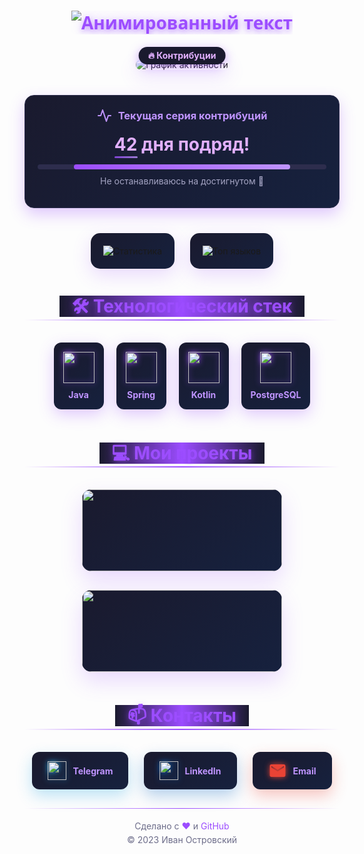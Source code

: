 <div align="center">
  
<!-- Анимированный заголовок с 3D эффектом -->
<h1 align="center" style="font-family: 'Segoe UI', sans-serif; color: #9c4dff; text-shadow: 0 4px 8px rgba(156, 77, 255, 0.5), 0 0 20px rgba(156, 77, 255, 0.3);">
  <img src="https://readme-typing-svg.demolab.com?font=Fira+Code&weight=700&size=32&duration=3000&pause=500&color=9C4DFF&center=true&vCenter=true&width=550&lines=Привет,+я+Иван+Островский!;Java%2FKotlin+Developer;Backend+Engineer;Open+Source+Enthusiast" alt="Анимированный текст" />
</h1>

<!-- Змейка контрибуций - главный акцент -->
<div style="margin: 40px 0; position: relative;">
  <div style="position: absolute; top: -20px; left: 50%; transform: translateX(-50%); background: #1a1a2e; padding: 5px 15px; border-radius: 20px; box-shadow: 0 4px 15px rgba(156, 77, 255, 0.5);">
    <span style="color: #e2b0ff; font-weight: bold; font-size: 14px;">🔥 Контрибуции</span>
  </div>
  <img src="https://github-readme-activity-graph.vercel.app/graph?username=OstrovskyIv&theme=dracula&bg_color=0d1117&color=9c4dff&line=9c4dff&point=bf94ff&area=true&hide_border=true&custom_title=Моя+активность" alt="График активности" style="border-radius: 15px; box-shadow: 0 10px 30px rgba(156, 77, 255, 0.2);"/>
</div>

<!-- Блок с текущим стриком контрибуций -->
<div style="background: linear-gradient(135deg, #1a1a2e 0%, #16213e 100%); padding: 20px; border-radius: 15px; box-shadow: 0 10px 25px rgba(156, 77, 255, 0.3); margin: 30px auto; max-width: 500px; border: 1px solid #2d2d4d;">
  <h3 style="color: #bf94ff; margin-top: 0; display: flex; align-items: center; justify-content: center; gap: 10px;">
    <svg xmlns="http://www.w3.org/2000/svg" width="24" height="24" viewBox="0 0 24 24" fill="none" stroke="#bf94ff" stroke-width="2" stroke-linecap="round" stroke-linejoin="round">
      <polyline points="22 12 18 12 15 21 9 3 6 12 2 12"></polyline>
    </svg>
    Текущая серия контрибуций
  </h3>
  <div style="font-size: 28px; font-weight: bold; color: #e2b0ff; text-align: center; margin: 15px 0;">
    <span id="streak-days">42</span> дня подряд!
  </div>
  <div style="height: 8px; background: #2d2d4d; border-radius: 4px; overflow: hidden;">
    <div style="height: 100%; width: 75%; background: linear-gradient(90deg, #9c4dff, #bf94ff); border-radius: 4px;"></div>
  </div>
  <p style="color: #a3a3c2; text-align: center; font-size: 14px; margin-top: 10px;">Не останавливаюсь на достигнутом 🚀</p>
</div>

<!-- Статистика в темном стиле с 3D эффектом -->
<div style="display: flex; flex-wrap: wrap; justify-content: center; gap: 25px; margin: 40px 0;">

  <!-- Карточка статистики с 3D эффектом -->
  <div style="background: linear-gradient(145deg, #1a1a2e, #16213e); border-radius: 15px; padding: 20px; box-shadow: 0 10px 30px rgba(156, 77, 255, 0.2); transform-style: preserve-3d; transition: all 0.5s cubic-bezier(0.175, 0.885, 0.32, 1.275);" onmouseover="this.style.transform='perspective(1000px) rotateY(10deg) scale(1.05)'" onmouseout="this.style.transform='perspective(1000px) rotateY(0deg) scale(1)'">
    <img src="https://github-readme-stats.vercel.app/api?username=OstrovskyIv&show_icons=true&theme=dracula&include_all_commits=true&count_private=true&bg_color=0d1117&title_color=9c4dff&text_color=bf94ff&icon_color=bf94ff&border_radius=10&custom_title=Моя+статистика" alt="Статистика" />
  </div>

  <!-- Карточка языков с 3D эффектом -->
  <div style="background: linear-gradient(145deg, #1a1a2e, #16213e); border-radius: 15px; padding: 20px; box-shadow: 0 10px 30px rgba(156, 77, 255, 0.2); transform-style: preserve-3d; transition: all 0.5s cubic-bezier(0.175, 0.885, 0.32, 1.275);" onmouseover="this.style.transform='perspective(1000px) rotateY(-10deg) scale(1.05)'" onmouseout="this.style.transform='perspective(1000px) rotateY(0deg) scale(1)'">
    <img src="https://github-readme-stats.vercel.app/api/top-langs/?username=OstrovskyIv&layout=compact&theme=dracula&bg_color=0d1117&title_color=9c4dff&text_color=bf94ff&hide=html,css,scss&langs_count=6&border_radius=10&custom_title=Используемые+языки" alt="Топ языков" />
  </div>
</div>

<!-- Стек технологий с 3D иконками -->
<h2 style="color: #9c4dff; text-shadow: 0 2px 8px rgba(156, 77, 255, 0.5); margin: 40px 0 20px; font-size: 28px; position: relative;">
  <span style="background: linear-gradient(90deg, #1a1a2e, #9c4dff, #1a1a2e); padding: 0 20px; position: relative; z-index: 1;">🛠️ Технологический стек</span>
  <span style="position: absolute; bottom: 5px; left: 0; right: 0; height: 2px; background: linear-gradient(90deg, transparent, #9c4dff, transparent); z-index: 0;"></span>
</h2>

<div style="display: flex; flex-wrap: wrap; justify-content: center; gap: 20px; margin: 30px 0;">
  <!-- Java с 3D эффектом -->
  <div style="background: linear-gradient(145deg, #1a1a2e, #16213e); border-radius: 12px; padding: 15px; box-shadow: 0 8px 25px rgba(156, 77, 255, 0.3); transition: all 0.4s ease; transform-style: preserve-3d;" onmouseover="this.style.transform='perspective(1000px) rotateX(15deg) translateY(-10px)'" onmouseout="this.style.transform='perspective(1000px) rotateX(0deg) translateY(0)'">
    <img src="https://cdn.jsdelivr.net/gh/devicons/devicon/icons/java/java-original.svg" width="50" height="50" style="filter: drop-shadow(0 0 5px #9c4dff);" />
    <p style="color: #bf94ff; margin: 10px 0 0; font-weight: bold;">Java</p>
  </div>
  
  <!-- Spring с 3D эффектом -->
  <div style="background: linear-gradient(145deg, #1a1a2e, #16213e); border-radius: 12px; padding: 15px; box-shadow: 0 8px 25px rgba(156, 77, 255, 0.3); transition: all 0.4s ease; transform-style: preserve-3d;" onmouseover="this.style.transform='perspective(1000px) rotateX(15deg) translateY(-10px)'" onmouseout="this.style.transform='perspective(1000px) rotateX(0deg) translateY(0)'">
    <img src="https://cdn.jsdelivr.net/gh/devicons/devicon/icons/spring/spring-original.svg" width="50" height="50" style="filter: drop-shadow(0 0 5px #9c4dff);" />
    <p style="color: #bf94ff; margin: 10px 0 0; font-weight: bold;">Spring</p>
  </div>
  
  <!-- Kotlin с 3D эффектом -->
  <div style="background: linear-gradient(145deg, #1a1a2e, #16213e); border-radius: 12px; padding: 15px; box-shadow: 0 8px 25px rgba(156, 77, 255, 0.3); transition: all 0.4s ease; transform-style: preserve-3d;" onmouseover="this.style.transform='perspective(1000px) rotateX(15deg) translateY(-10px)'" onmouseout="this.style.transform='perspective(1000px) rotateX(0deg) translateY(0)'">
    <img src="https://cdn.jsdelivr.net/gh/devicons/devicon/icons/kotlin/kotlin-original.svg" width="50" height="50" style="filter: drop-shadow(0 0 5px #9c4dff);" />
    <p style="color: #bf94ff; margin: 10px 0 0; font-weight: bold;">Kotlin</p>
  </div>
  
  <!-- PostgreSQL с 3D эффектом -->
  <div style="background: linear-gradient(145deg, #1a1a2e, #16213e); border-radius: 12px; padding: 15px; box-shadow: 0 8px 25px rgba(156, 77, 255, 0.3); transition: all 0.4s ease; transform-style: preserve-3d;" onmouseover="this.style.transform='perspective(1000px) rotateX(15deg) translateY(-10px)'" onmouseout="this.style.transform='perspective(1000px) rotateX(0deg) translateY(0)'">
    <img src="https://cdn.jsdelivr.net/gh/devicons/devicon/icons/postgresql/postgresql-original.svg" width="50" height="50" style="filter: drop-shadow(0 0 5px #9c4dff);" />
    <p style="color: #bf94ff; margin: 10px 0 0; font-weight: bold;">PostgreSQL</p>
  </div>
</div>

<!-- Проекты с 3D карточками -->
<h2 style="color: #9c4dff; text-shadow: 0 2px 8px rgba(156, 77, 255, 0.5); margin: 50px 0 25px; font-size: 28px; position: relative;">
  <span style="background: linear-gradient(90deg, #1a1a2e, #9c4dff, #1a1a2e); padding: 0 20px; position: relative; z-index: 1;">💻 Мои проекты</span>
  <span style="position: absolute; bottom: 5px; left: 0; right: 0; height: 2px; background: linear-gradient(90deg, transparent, #9c4dff, transparent); z-index: 0;"></span>
</h2>

<div style="display: flex; flex-wrap: wrap; justify-content: center; gap: 30px; margin: 30px 0;">

  <!-- Проект 1 с 3D эффектом -->
  <div style="background: linear-gradient(145deg, #1a1a2e, #16213e); border-radius: 15px; overflow: hidden; box-shadow: 0 15px 35px rgba(156, 77, 255, 0.2); transition: all 0.5s ease; width: 320px; transform-style: preserve-3d;" onmouseover="this.style.transform='perspective(1000px) rotateY(10deg) scale(1.05)'" onmouseout="this.style.transform='perspective(1000px) rotateY(0deg) scale(1)'">
    <a href="https://github.com/OstrovskyIv/Mystery-Shack-Shop" style="text-decoration: none;">
      <img src="https://github-readme-stats.vercel.app/api/pin/?username=OstrovskyIv&repo=Mystery-Shack-Shop&theme=dracula&bg_color=0d1117&title_color=9c4dff&text_color=bf94ff&border_color=2d2d4d" style="width: 100%; border-bottom: 1px solid #2d2d4d;"/>
      <div style="padding: 20px;">
        <h3 style="color: #e2b0ff; margin-top: 0; display: flex; align-items: center; gap: 10px;">
          <svg xmlns="http://www.w3.org/2000/svg" width="20" height="20" viewBox="0 0 24 24" fill="none" stroke="#e2b0ff" stroke-width="2" stroke-linecap="round" stroke-linejoin="round">
            <path d="M21 16V8a2 2 0 0 0-1-1.73l-7-4a2 2 0 0 0-2 0l-7 4A2 2 0 0 0 3 8v8a2 2 0 0 0 1 1.73l7 4a2 2 0 0 0 2 0l7-4A2 2 0 0 0 21 16z"></path>
            <path d="M3.27 6.96L12 12.01l8.73-5.05"></path>
            <path d="M12 22.08V12"></path>
          </svg>
          Mystery Shack Shop
        </h3>
        <p style="color: #a3a3c2; margin-bottom: 0;">Онлайн-магазин в стиле "Гравити Фолз" с системой заказов</p>
      </div>
    </a>
  </div>

  <!-- Проект 2 с 3D эффектом -->
  <div style="background: linear-gradient(145deg, #1a1a2e, #16213e); border-radius: 15px; overflow: hidden; box-shadow: 0 15px 35px rgba(156, 77, 255, 0.2); transition: all 0.5s ease; width: 320px; transform-style: preserve-3d;" onmouseover="this.style.transform='perspective(1000px) rotateY(-10deg) scale(1.05)'" onmouseout="this.style.transform='perspective(1000px) rotateY(0deg) scale(1)'">
    <a href="https://github.com/OstrovskyIv/Travel-Memories" style="text-decoration: none;">
      <img src="https://github-readme-stats.vercel.app/api/pin/?username=OstrovskyIv&repo=Travel-Memories&theme=dracula&bg_color=0d1117&title_color=9c4dff&text_color=bf94ff&border_color=2d2d4d" style="width: 100%; border-bottom: 1px solid #2d2d4d;"/>
      <div style="padding: 20px;">
        <h3 style="color: #e2b0ff; margin-top: 0; display: flex; align-items: center; gap: 10px;">
          <svg xmlns="http://www.w3.org/2000/svg" width="20" height="20" viewBox="0 0 24 24" fill="none" stroke="#e2b0ff" stroke-width="2" stroke-linecap="round" stroke-linejoin="round">
            <path d="M21 10c0 7-9 13-9 13s-9-6-9-13a9 9 0 0 1 18 0z"></path>
            <circle cx="12" cy="10" r="3"></circle>
          </svg>
          Travel Memories
        </h3>
        <p style="color: #a3a3c2; margin-bottom: 0;">Платформа для сохранения мест посещения с геолокацией</p>
      </div>
    </a>
  </div>
</div>

<!-- Контакты с 3D кнопками -->
<h2 style="color: #9c4dff; text-shadow: 0 2px 8px rgba(156, 77, 255, 0.5); margin: 50px 0 25px; font-size: 28px; position: relative;">
  <span style="background: linear-gradient(90deg, #1a1a2e, #9c4dff, #1a1a2e); padding: 0 20px; position: relative; z-index: 1;">📫 Контакты</span>
  <span style="position: absolute; bottom: 5px; left: 0; right: 0; height: 2px; background: linear-gradient(90deg, transparent, #9c4dff, transparent); z-index: 0;"></span>
</h2>

<div style="display: flex; justify-content: center; gap: 25px; flex-wrap: wrap; margin: 30px 0;">

  <!-- Telegram с 3D эффектом -->
  <a href="https://t.me/ostrovskyiv" style="text-decoration: none;">
    <div style="background: linear-gradient(145deg, #1a1a2e, #16213e); border-radius: 12px; padding: 15px 25px; box-shadow: 0 10px 25px rgba(38, 165, 228, 0.3); transition: all 0.4s ease; transform-style: preserve-3d; display: flex; align-items: center; gap: 10px;" onmouseover="this.style.transform='perspective(1000px) rotateY(15deg) scale(1.1)'" onmouseout="this.style.transform='perspective(1000px) rotateY(0deg) scale(1)'">
      <img src="https://cdn.jsdelivr.net/gh/devicons/devicon/icons/telegram/telegram-original.svg" width="30" height="30" style="filter: drop-shadow(0 0 5px #26a5e4);" />
      <span style="color: #bf94ff; font-weight: bold;">Telegram</span>
    </div>
  </a>

  <!-- LinkedIn с 3D эффектом -->
  <a href="https://linkedin.com/in/ostrovskyiv" style="text-decoration: none;">
    <div style="background: linear-gradient(145deg, #1a1a2e, #16213e); border-radius: 12px; padding: 15px 25px; box-shadow: 0 10px 25px rgba(10, 102, 194, 0.3); transition: all 0.4s ease; transform-style: preserve-3d; display: flex; align-items: center; gap: 10px;" onmouseover="this.style.transform='perspective(1000px) rotateY(-15deg) scale(1.1)'" onmouseout="this.style.transform='perspective(1000px) rotateY(0deg) scale(1)'">
      <img src="https://cdn.jsdelivr.net/gh/devicons/devicon/icons/linkedin/linkedin-original.svg" width="30" height="30" style="filter: drop-shadow(0 0 5px #0a66c2);" />
      <span style="color: #bf94ff; font-weight: bold;">LinkedIn</span>
    </div>
  </a>

  <!-- Email с 3D эффектом -->
  <a href="mailto:ostrovskyiv@example.com" style="text-decoration: none;">
    <div style="background: linear-gradient(145deg, #1a1a2e, #16213e); border-radius: 12px; padding: 15px 25px; box-shadow: 0 10px 25px rgba(234, 67, 53, 0.3); transition: all 0.4s ease; transform-style: preserve-3d; display: flex; align-items: center; gap: 10px;" onmouseover="this.style.transform='perspective(1000px) rotateX(15deg) scale(1.1)'" onmouseout="this.style.transform='perspective(1000px) rotateX(0deg) scale(1)'">
      <svg xmlns="http://www.w3.org/2000/svg" width="30" height="30" viewBox="0 0 24 24" fill="#ea4335" style="filter: drop-shadow(0 0 5px #ea4335);">
        <path d="M20 4H4c-1.1 0-1.99.9-1.99 2L2 18c0 1.1.9 2 2 2h16c1.1 0 2-.9 2-2V6c0-1.1-.9-2-2-2zm0 4l-8 5-8-5V6l8 5 8-5v2z"/>
      </svg>
      <span style="color: #bf94ff; font-weight: bold;">Email</span>
    </div>
  </a>
</div>

<!-- Футер с анимацией -->
<div style="margin: 50px 0 20px; color: #6d6d8a; font-size: 14px; text-align: center; position: relative;">
  <div style="position: absolute; top: -20px; left: 0; right: 0; height: 1px; background: linear-gradient(90deg, transparent, #9c4dff, transparent);"></div>
  <p style="margin: 0;">Сделано с <span style="color: #9c4dff;">❤️</span> и <span style="color: #9c4dff;">GitHub</span></p>
  <p style="margin: 5px 0 0;">© 2023 Иван Островский</p>
</div>

<!-- CSS анимации -->
<style>
  @keyframes float {
    0% { transform: translateY(0px); }
    50% { transform: translateY(-10px); }
    100% { transform: translateY(0px); }
  }
  
  /* Анимация для подсветки текущего стрика */
  #streak-days {
    position: relative;
    display: inline-block;
  }
  
  #streak-days::after {
    content: '';
    position: absolute;
    bottom: -5px;
    left: 0;
    width: 100%;
    height: 3px;
    background: linear-gradient(90deg, #9c4dff, #bf94ff);
    border-radius: 2px;
    animation: pulseUnderline 2s infinite;
  }
  
  @keyframes pulseUnderline {
    0% { opacity: 0.7; width: 100%; }
    50% { opacity: 1; width: 110%; }
    100% { opacity: 0.7; width: 100%; }
  }
</style>
</div>